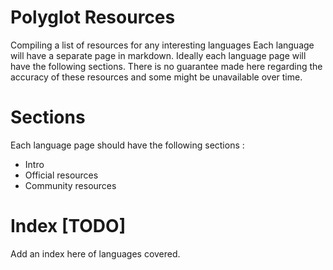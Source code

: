 # Polyglot Resources

Compiling a list of resources for any interesting languages 
Each language will have a separate page in markdown.
Ideally each language page will have the following sections.
There is no guarantee made here regarding the accuracy of these resources and some might be unavailable over time.

# Sections
Each language page should have the following sections :
- Intro
- Official resources
- Community resources

# Index [TODO]
Add an index here of languages covered.
